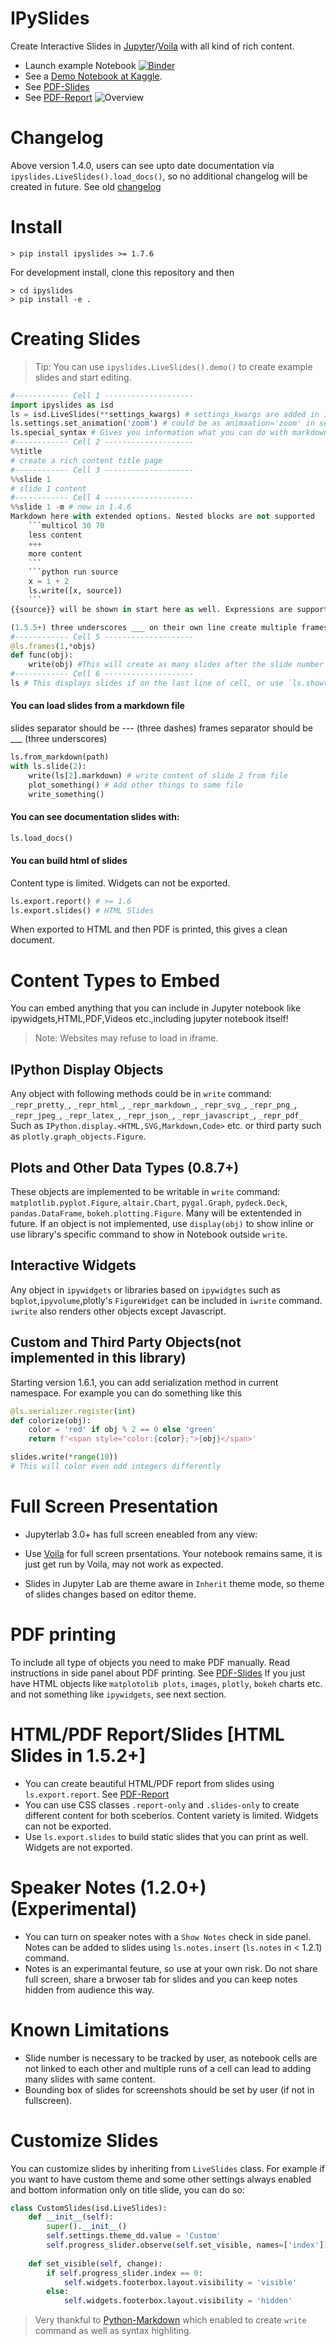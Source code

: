 # IPySlides
Create Interactive Slides in [Jupyter](https://jupyter.org/)/[Voila](https://voila.readthedocs.io/en/stable/) with all kind of rich content. 

- Launch example Notebook [![Binder](https://mybinder.org/badge_logo.svg)](https://mybinder.org/v2/gh/massgh/ipyslides-voila/HEAD?urlpath=lab%2Ftree%2Fnotebooks%2Fipyslides.ipynb)
- See a [Demo Notebook at Kaggle](https://www.kaggle.com/massgh/ipyslides). 
- See [PDF-Slides](IPySlides-Print.pdf)
- See [PDF-Report](IPySlides-Report.pdf)
![Overview](overview.jpg)

# Changelog
Above version 1.4.0, users can see upto date documentation via `ipyslides.LiveSlides().load_docs()`, so no additional changelog will be created in future. 
See old [changelog](changelog.md)

# Install
```shell
> pip install ipyslides >= 1.7.6
```
For development install, clone this repository and then
```shell
> cd ipyslides
> pip install -e .
```
# Creating Slides
> Tip: You can use `ipyslides.LiveSlides().demo()` to create example slides and start editing.

```python
#------------ Cell 1 --------------------
import ipyslides as isd 
ls = isd.LiveSlides(**settings_kwargs) # settings_kwargs are added in 1.4.1
ls.settings.set_animation('zoom') # could be as animaation='zoom' in settings_kwargs in 1.4.1 +
ls.special_syntax # Gives you information what you can do with markdown 1.7.2+
#------------ Cell 2 --------------------
%%title
# create a rich content title page
#------------ Cell 3 --------------------
%%slide 1
# slide 1 content
#------------ Cell 4 --------------------
%%slide 1 -m # new in 1.4.6
Markdown here with extended options. Nested blocks are not supported
    ```multicol 30 70
    less content
    +++
    more content
    ```
    ```python run source
    x = 1 + 2
    ls.write([x, source])
    ```
{{source}} will be shown in start here as well. Expressions are supported in 1.5.8+.

(1.5.5+) three underscores ___ on their own line create multiple frames
#------------ Cell 5 --------------------
@ls.frames(1,*objs)
def func(obj):
    write(obj) #This will create as many slides after the slide number 1 as length(objs)
#------------ Cell 6 --------------------
ls # This displays slides if on the last line of cell, or use `ls.show()`.
```
#### You can load slides from a markdown file
slides separator should be --- (three dashes)
frames separator should be ___ (three underscores)
```python
ls.from_markdown(path)
with ls.slide(2):
    write(ls[2].markdown) # write content of slide 2 from file
    plot_something() # Add other things to same file
    write_something()
```

#### You can see documentation slides with:
```python
ls.load_docs()
```

#### You can build html of slides 
Content type is limited. Widgets can not be exported.
```python
ls.export.report() # >= 1.6
ls.export.slides() # HTML Slides
```
When exported to HTML and then PDF is printed, this gives 
a clean document.

# Content Types to Embed
You can embed anything that you can include in Jupyter notebook like ipywidgets,HTML,PDF,Videos etc.,including jupyter notebook itself! 

> Note: Websites may refuse to load in iframe.

## IPython Display Objects
Any object with following methods could be in `write` command:
`_repr_pretty_`, `_repr_html_`, `_repr_markdown_`, `_repr_svg_`, `_repr_png_`, `_repr_jpeg_`, `_repr_latex_`, `_repr_json_`, `_repr_javascript_`, `_repr_pdf_`
Such as `IPython.display.<HTML,SVG,Markdown,Code>` etc. or third party such as `plotly.graph_objects.Figure`.

## Plots and Other Data Types (0.8.7+)
These objects are implemented to be writable in `write` command:
`matplotlib.pyplot.Figure`, `altair.Chart`, `pygal.Graph`, `pydeck.Deck`, `pandas.DataFrame`, `bokeh.plotting.Figure`.
Many will be extentended in future. If an object is not implemented, use `display(obj)` to show inline or use library's specific command to show in Notebook outside `write`.

## Interactive Widgets
Any object in `ipywidgets` or libraries based on `ipywidgtes` such as `bqplot`,`ipyvolume`,plotly's `FigureWidget`
can be included in `iwrite` command. `iwrite` also renders other objects except Javascript.

## Custom and Third Party Objects(not implemented in this library)
Starting version 1.6.1, you can add serialization method in current namespace. For example you can do something like this
```python
@ls.serializer.register(int)
def colorize(obj):
    color = 'red' if obj % 2 == 0 else 'green'
    return f'<span style="color:{color};">{obj}</span>'

slides.write(*range(10))
# This will color even odd integers differently
```
# Full Screen Presentation
- Jupyterlab 3.0+ has full screen eneabled from any view:
- Use [Voila](https://voila.readthedocs.io/en/stable/) for full screen prsentations. Your notebook remains same, it is just get run by Voila, may not work as expected.     

- Slides in Jupyter Lab are theme aware in `Inherit` theme mode, so theme of slides changes based on editor theme.

# PDF printing
To include all type of objects you need to make PDF manually.
Read instructions in side panel about PDF printing. See [PDF-Slides](IPySlides-Print.pdf)
If you just have HTML objects like `matplotolib plots`, `images`, `plotly`, `bokeh` charts etc. and not something like `ipywidgets`, see next section.
# HTML/PDF Report/Slides [HTML Slides in 1.5.2+]
- You can create beautiful HTML/PDF report from slides using `ls.export.report`. See [PDF-Report](IPySlides-Report.pdf)
- You can use CSS classes `.report-only` and `.slides-only` to create different content for both sceberios. Content variety is limited. Widgets can not be exported. 
- Use `ls.export.slides` to build static slides that you can print as well. Widgets are not exported.
# Speaker Notes (1.2.0+) (Experimental)
- You can turn on speaker notes with a `Show Notes` check in side panel. Notes can be added to slides using `ls.notes.insert` (`ls.notes` in < 1.2.1) command. 
- Notes is an experimantal feuture, so use at your own risk. Do not share full screen, share a brwoser tab for slides and you can keep notes hidden from audience this way. 
# Known Limitations
- Slide number is necessary to be tracked by user, as notebook cells are not linked to each other and multiple runs of a cell can lead to adding many slides with same content. 
- Bounding box of slides for screenshots should be set by user (if not in fullscreen).

# Customize Slides
You can customize slides by inheriting from `LiveSlides` class. 
For example if you want to have custom theme and some other settings always enabled and
bottom information only on title slide, you can do so:
```python
class CustomSlides(isd.LiveSlides):
    def __init__(self):
        super().__init__()
        self.settings.theme_dd.value = 'Custom'
        self.progress_slider.observe(self.set_visible, names=['index'])
    
    def set_visible(self, change):
        if self.progress_slider.index == 0:
            self.widgets.footerbox.layout.visibility = 'visible'
        else:
            self.widgets.footerbox.layout.visibility = 'hidden'
```

> Very thankful to [Python-Markdown](https://python-markdown.github.io/) which enabled to create `write` command as well as syntax highliting.